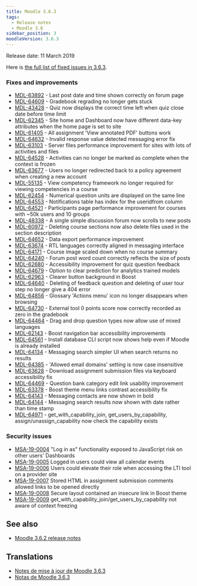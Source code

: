 ```yaml
---
title: Moodle 3.6.3
tags:
  - Release notes
  - Moodle 3.6
sidebar_position: 3
moodleVersion: 3.6.3
---
```

Release date: 11 March 2019

Here is [the full list of fixed issues in 3.6.3](https://tracker.moodle.org/secure/IssueNavigator!executeAdvanced.jspa?jqlQuery=project+%3D+mdl+AND+resolution+%3D+fixed+AND+fixVersion+in+%28%223.6.3%22%29+ORDER+BY+priority+DESC&runQuery=true&clear=true).

### Fixes and improvements

- [MDL-63892](https://tracker.moodle.org/browse/MDL-63892) - Last post date and time shown correctly on forum page
- [MDL-64609](https://tracker.moodle.org/browse/MDL-64609) - Gradebook regrading no longer gets stuck
- [MDL-43428](https://tracker.moodle.org/browse/MDL-43428) - Quiz now displays the correct time left when quiz close date before time limit
- [MDL-62345](https://tracker.moodle.org/browse/MDL-62345) - Site home and Dashboard now have different data-key attributes when the home page is set to site
- [MDL-61405](https://tracker.moodle.org/browse/MDL-61405) - All assignment 'View annotated PDF' buttons work
- [MDL-64632](https://tracker.moodle.org/browse/MDL-64632) - Invalid response value detected messaging error fix
- [MDL-63103](https://tracker.moodle.org/browse/MDL-63103) - Server files performance improvement for sites with lots of activities and files
- [MDL-64528](https://tracker.moodle.org/browse/MDL-64528) - Activities can no longer be marked as complete when the context is frozen
- [MDL-63677](https://tracker.moodle.org/browse/MDL-63677) - Users no longer redirected back to a policy agreement when creating a new account
- [MDL-55135](https://tracker.moodle.org/browse/MDL-55135) - View competency framework no longer required for viewing competencies in a course
- [MDL-62454](https://tracker.moodle.org/browse/MDL-62454) - Numerical question units are displayed on the same line
- [MDL-64553](https://tracker.moodle.org/browse/MDL-64553) - Notifications table has index for the useridfrom column
- [MDL-64521](https://tracker.moodle.org/browse/MDL-64521) - Participants page performance improvement for courses with ~50k users and 10 groups
- [MDL-48338](https://tracker.moodle.org/browse/MDL-48338) - A single simple discussion forum now scrolls to new posts
- [MDL-60972](https://tracker.moodle.org/browse/MDL-60972) - Deleting course sections now also delete files used in the section description
- [MDL-64652](https://tracker.moodle.org/browse/MDL-64652) - Data export performance improvement
- [MDL-63674](https://tracker.moodle.org/browse/MDL-63674) - RTL languages correctly aligned in messaging interface
- [MDL-64171](https://tracker.moodle.org/browse/MDL-64171) - Course image scaled down when no course summary
- [MDL-64240](https://tracker.moodle.org/browse/MDL-64240) - Forum post word count correctly reflects the size of posts
- [MDL-62680](https://tracker.moodle.org/browse/MDL-62680) - Accessibility improvement for quiz question feedback
- [MDL-64679](https://tracker.moodle.org/browse/MDL-64679) - Option to clear prediction for analytics trained models
- [MDL-62963](https://tracker.moodle.org/browse/MDL-62963) - Clearer button background in Boost
- [MDL-64640](https://tracker.moodle.org/browse/MDL-64640) - Deleting of feedback question and deleting of user tour step no longer give a 404 error
- [MDL-64856](https://tracker.moodle.org/browse/MDL-64856) - Glossary 'Actions menu' icon no longer disappears when browsing
- [MDL-64730](https://tracker.moodle.org/browse/MDL-64730) - External tool 0 points score now correctly recorded as zero in the gradebook
- [MDL-64464](https://tracker.moodle.org/browse/MDL-64464) - Drag and drop question types now allow use of mixed languages
- [MDL-62143](https://tracker.moodle.org/browse/MDL-62143) - Boost navigation bar accessibility improvements
- [MDL-64561](https://tracker.moodle.org/browse/MDL-64561) - Install database CLI script now shows help even if Moodle is already installed
- [MDL-64134](https://tracker.moodle.org/browse/MDL-64134) - Messaging search simpler UI when search returns no results
- [MDL-64385](https://tracker.moodle.org/browse/MDL-64385) - 'Allowed email domains' setting is now case insensitive
- [MDL-63628](https://tracker.moodle.org/browse/MDL-63628) - Download assignment submission files via keyboard accessibility fix
- [MDL-64469](https://tracker.moodle.org/browse/MDL-64469) - Question bank category edit link usability improvement
- [MDL-63378](https://tracker.moodle.org/browse/MDL-63378) - Boost theme menu links contrast accessibility fix
- [MDL-64143](https://tracker.moodle.org/browse/MDL-64143) - Messaging contacts are now shown in bold
- [MDL-64144](https://tracker.moodle.org/browse/MDL-64144) - Messaging search results now shown with date rather than time stamp
- [MDL-64971](https://tracker.moodle.org/browse/MDL-64971) - get_with_capability_join, get_users_by_capability, assign/unassign_capability now check the capability exists

### Security issues

- [MSA-19-0004](https://moodle.org/mod/forum/discuss.php?d=384010) "Log in as" functionality exposed to JavaScript risk on other users' Dashboards
- [MSA-19-0005](https://moodle.org/mod/forum/discuss.php?d=384011) Logged in users could view all calendar events
- [MSA-19-0006](https://moodle.org/mod/forum/discuss.php?d=384012) Users could elevate their role when accessing the LTI tool on a provider site
- [MSA-19-0007](https://moodle.org/mod/forum/discuss.php?d=384013) Stored HTML in assignment submission comments allowed links to be opened directly
- [MSA-19-0008](https://moodle.org/mod/forum/discuss.php?d=384014) Secure layout contained an insecure link in Boost theme
- [MSA-19-0009](https://moodle.org/mod/forum/discuss.php?d=384015) get_with_capability_join/get_users_by_capability not aware of context freezing

## See also

- [Moodle 3.6.2 release notes](./3.6.2.md)

## Translations

- [Notes de mise à jour de Moodle 3.6.3](https://docs.moodle.org/fr/Notes_de_mise_à_jour_de_Moodle_3.6.3)
- [Notas de Moodle 3.6.3](https://docs.moodle.org/es/Notas_de_Moodle_3.6.3)
